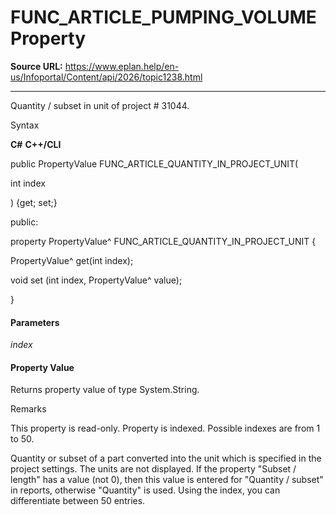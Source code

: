 # FUNC_ARTICLE_PUMPING_VOLUME Property

**Source URL:** https://www.eplan.help/en-us/Infoportal/Content/api/2026/topic1238.html

---

Quantity / subset in unit of project # 31044.

Syntax

**C#**
**C++/CLI**


public PropertyValue FUNC_ARTICLE_QUANTITY_IN_PROJECT_UNIT( 

   int index

) {get; set;}

public:

property PropertyValue^ FUNC_ARTICLE_QUANTITY_IN_PROJECT_UNIT {

   PropertyValue^ get(int index);

   void set (int index, PropertyValue^ value);

}


#### Parameters

*index*

#### Property Value

Returns property value of type System.String.

Remarks

This property is read-only. Property is indexed. Possible indexes are from 1 to 50.

Quantity or subset of a part converted into the unit which is specified in the project settings. The units are not displayed. If the property "Subset / length" has a value (not 0), then this value is entered for "Quantity / subset" in reports, otherwise "Quantity" is used. Using the index, you can differentiate between 50 entries.
